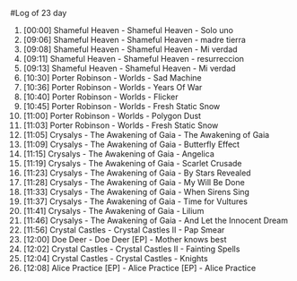 #Log of 23 day

1. [00:00] Shameful Heaven - Shameful Heaven - Solo uno
1. [09:06] Shameful Heaven - Shameful Heaven - madre tierra
1. [09:08] Shameful Heaven - Shameful Heaven - Mi verdad
1. [09:11] Shameful Heaven - Shameful Heaven - resurreccion
1. [09:13] Shameful Heaven - Shameful Heaven - Mi verdad
1. [10:30] Porter Robinson - Worlds - Sad Machine
1. [10:36] Porter Robinson - Worlds - Years Of War
1. [10:40] Porter Robinson - Worlds - Flicker
1. [10:45] Porter Robinson - Worlds - Fresh Static Snow
1. [11:00] Porter Robinson - Worlds - Polygon Dust
1. [11:03] Porter Robinson - Worlds - Fresh Static Snow
1. [11:05] Crysalys - The Awakening of Gaia - The Awakening of Gaia
1. [11:09] Crysalys - The Awakening of Gaia - Butterfly Effect
1. [11:15] Crysalys - The Awakening of Gaia - Angelica
1. [11:19] Crysalys - The Awakening of Gaia - Scarlet Crusade
1. [11:23] Crysalys - The Awakening of Gaia - By Stars Revealed
1. [11:28] Crysalys - The Awakening of Gaia - My Will Be Done
1. [11:33] Crysalys - The Awakening of Gaia - When Sirens Sing
1. [11:37] Crysalys - The Awakening of Gaia - Time for Vultures
1. [11:41] Crysalys - The Awakening of Gaia - Lilium
1. [11:46] Crysalys - The Awakening of Gaia - And Let the Innocent Dream
1. [11:56] Crystal Castles - Crystal Castles II - Pap Smear
1. [12:00] Doe Deer - Doe Deer [EP] - Mother knows best
1. [12:02] Crystal Castles - Crystal Castles II - Fainting Spells
1. [12:04] Crystal Castles - Crystal Castles - Knights
1. [12:08] Alice Practice [EP] - Alice Practice [EP] - Alice Practice
